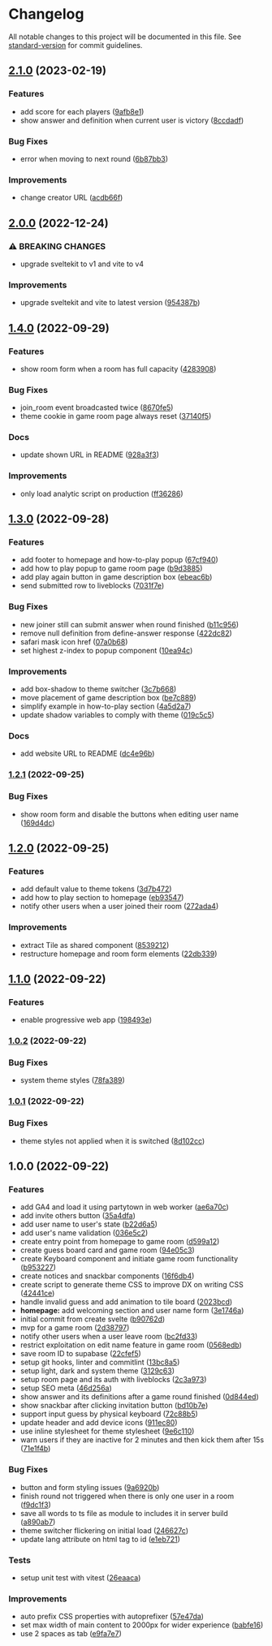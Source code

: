 # Changelog

All notable changes to this project will be documented in this file. See [standard-version](https://github.com/conventional-changelog/standard-version) for commit guidelines.

## [2.1.0](https://github.com/RofiSyahrul/katlaisasi/compare/v2.0.0...v2.1.0) (2023-02-19)


### Features

* add score for each players ([9afb8e1](https://github.com/RofiSyahrul/katlaisasi/commit/9afb8e151bb84098569c9704130ffbf5b9e25ae0))
* show answer and definition when current user is victory ([8ccdadf](https://github.com/RofiSyahrul/katlaisasi/commit/8ccdadf8a1cacd5e3325a829765f819f7b34dfc6))


### Bug Fixes

* error when moving to next round ([6b87bb3](https://github.com/RofiSyahrul/katlaisasi/commit/6b87bb352be4ff914736c9a769038616fddbc9d9))


### Improvements

* change creator URL ([acdb66f](https://github.com/RofiSyahrul/katlaisasi/commit/acdb66fed5c8a3cf1ea7b51b558cabd0f274f6ae))

## [2.0.0](https://github.com/RofiSyahrul/katlaisasi/compare/v1.4.0...v2.0.0) (2022-12-24)


### ⚠ BREAKING CHANGES

* upgrade sveltekit to v1 and vite to v4

### Improvements

* upgrade sveltekit and vite to latest version ([954387b](https://github.com/RofiSyahrul/katlaisasi/commit/954387b96397fcd1c93279c1e1d63f27e54d4bb2))

## [1.4.0](https://github.com/RofiSyahrul/katlaisasi/compare/v1.3.0...v1.4.0) (2022-09-29)


### Features

* show room form when a room has full capacity ([4283908](https://github.com/RofiSyahrul/katlaisasi/commit/42839084d901c9047602276448f2d42b2cf15929))


### Bug Fixes

* join_room event broadcasted twice ([8670fe5](https://github.com/RofiSyahrul/katlaisasi/commit/8670fe54e70c584237497ea4b110a535532531f0))
* theme cookie in game room page always reset ([37140f5](https://github.com/RofiSyahrul/katlaisasi/commit/37140f521770c806f9da7cb25b705247693b591b))


### Docs

* update shown URL in README ([928a3f3](https://github.com/RofiSyahrul/katlaisasi/commit/928a3f38f1a604b2d0b40f2bb7cf4aeb6e1e079f))


### Improvements

* only load analytic script on production ([ff36286](https://github.com/RofiSyahrul/katlaisasi/commit/ff362862fe0a3b798ce65c57baa7b84e1a4f1ed0))

## [1.3.0](https://github.com/RofiSyahrul/katlaisasi/compare/v1.2.1...v1.3.0) (2022-09-28)


### Features

* add footer to homepage and how-to-play popup ([67cf940](https://github.com/RofiSyahrul/katlaisasi/commit/67cf940dd59b84c264e67bcbfc0e010dff187a91))
* add how to play popup to game room page ([b9d3885](https://github.com/RofiSyahrul/katlaisasi/commit/b9d38859b1a4a48ed35e0d999f16a6a1024e086a))
* add play again button in game description box ([ebeac6b](https://github.com/RofiSyahrul/katlaisasi/commit/ebeac6b524167ef2ca00b057b6262cb30e1a1215))
* send submitted row to liveblocks ([7031f7e](https://github.com/RofiSyahrul/katlaisasi/commit/7031f7ecce48248ef026e4cf12bf20242be20fcb))


### Bug Fixes

* new joiner still can submit answer when round finished ([b11c956](https://github.com/RofiSyahrul/katlaisasi/commit/b11c9569d8528b1713f9f51c7db1d2df3ca3d31f))
* remove null definition from define-answer response ([422dc82](https://github.com/RofiSyahrul/katlaisasi/commit/422dc824bcb85d8214a87bc1b425af366dcc5219))
* safari mask icon href ([07a0b68](https://github.com/RofiSyahrul/katlaisasi/commit/07a0b685f4469cc1330ffc72b02a92fc4baefe22))
* set highest z-index to popup component ([10ea94c](https://github.com/RofiSyahrul/katlaisasi/commit/10ea94ca6bd84b4784b6135be81f63d68755dff0))


### Improvements

* add box-shadow to theme switcher ([3c7b668](https://github.com/RofiSyahrul/katlaisasi/commit/3c7b668991daa029650b7e5a9f60145c55297ade))
* move placement of game description box ([be7c889](https://github.com/RofiSyahrul/katlaisasi/commit/be7c8892b2680c9b8a07554fc156929107450d58))
* simplify example in how-to-play section ([4a5d2a7](https://github.com/RofiSyahrul/katlaisasi/commit/4a5d2a7e616a33e0ebe9d7d4658fb7ca56bfcdd1))
* update shadow variables to comply with theme ([019c5c5](https://github.com/RofiSyahrul/katlaisasi/commit/019c5c515cd24beffa4645f7581c0db1154adea5))


### Docs

* add website URL to README ([dc4e96b](https://github.com/RofiSyahrul/katlaisasi/commit/dc4e96b1cea8ce0877328cfb23fe16e18c7c041a))

### [1.2.1](https://github.com/RofiSyahrul/katlaisasi/compare/v1.2.0...v1.2.1) (2022-09-25)


### Bug Fixes

* show room form and disable the buttons when editing user name ([169d4dc](https://github.com/RofiSyahrul/katlaisasi/commit/169d4dc0ce7330b89b7d045a4e5b42b91c21b255))

## [1.2.0](https://github.com/RofiSyahrul/katlaisasi/compare/v1.1.0...v1.2.0) (2022-09-25)


### Features

* add default value to theme tokens ([3d7b472](https://github.com/RofiSyahrul/katlaisasi/commit/3d7b47260b21d7e7d85146c6026e174cca5e7bb1))
* add how to play section to homepage ([eb93547](https://github.com/RofiSyahrul/katlaisasi/commit/eb93547160bca7e1f1d47d6774b4f671ccf5f755))
* notify other users when a user joined their room ([272ada4](https://github.com/RofiSyahrul/katlaisasi/commit/272ada44934353bc167378fcf97232d71db771fc))


### Improvements

* extract Tile as shared component ([8539212](https://github.com/RofiSyahrul/katlaisasi/commit/8539212f48b33ac98c853b4c01a1815a2aba6b0c))
* restructure homepage and room form elements ([22db339](https://github.com/RofiSyahrul/katlaisasi/commit/22db3395331e6f4cbec3575bd085504ac9b13559))

## [1.1.0](https://github.com/RofiSyahrul/katlaisasi/compare/v1.0.2...v1.1.0) (2022-09-22)


### Features

* enable progressive web app ([198493e](https://github.com/RofiSyahrul/katlaisasi/commit/198493e6d69b3635c8973c7c4fe8bd65539ea27b))

### [1.0.2](https://github.com/RofiSyahrul/katlaisasi/compare/v1.0.1...v1.0.2) (2022-09-22)


### Bug Fixes

* system theme styles ([78fa389](https://github.com/RofiSyahrul/katlaisasi/commit/78fa389210f3ce5f21b9557993c127f88084c0ae))

### [1.0.1](https://github.com/RofiSyahrul/katlaisasi/compare/v1.0.0...v1.0.1) (2022-09-22)


### Bug Fixes

* theme styles not applied when it is switched ([8d102cc](https://github.com/RofiSyahrul/katlaisasi/commit/8d102cca76e064ac727b6549c8d2e3f9c5c91a29))

## 1.0.0 (2022-09-22)


### Features

* add GA4 and load it using partytown in web worker ([ae6a70c](https://github.com/RofiSyahrul/katlaisasi/commit/ae6a70c5e7b14f83dd80d9cf2a44fa4aacc8c1f4))
* add invite others button ([35a4dfa](https://github.com/RofiSyahrul/katlaisasi/commit/35a4dfa29ac8052305d81b5853ee887d4b33a7fe))
* add user name to user's state ([b22d6a5](https://github.com/RofiSyahrul/katlaisasi/commit/b22d6a52c356dc8f6d1af26591406392f1b090be))
* add user's name validation ([036e5c2](https://github.com/RofiSyahrul/katlaisasi/commit/036e5c20a30cd0520ef53a1f12217ff522d92dfa))
* create entry point from homepage to game room ([d599a12](https://github.com/RofiSyahrul/katlaisasi/commit/d599a12e51bd50c45ea1d883b5d82d2082364315))
* create guess board card and game room ([94e05c3](https://github.com/RofiSyahrul/katlaisasi/commit/94e05c31ded251c66b3f1314e3b9d0c1a2b23d7b))
* create Keyboard component and initiate game room functionality ([b953227](https://github.com/RofiSyahrul/katlaisasi/commit/b953227edeffd65232502472043418af70283246))
* create notices and snackbar components ([16f6db4](https://github.com/RofiSyahrul/katlaisasi/commit/16f6db4d5d1a3f15f44307656dc56f4dd075e9c4))
* create script to generate theme CSS to improve DX on writing CSS ([42441ce](https://github.com/RofiSyahrul/katlaisasi/commit/42441cef4ee2108f8aa1edd2e5aa73d15211e642))
* handle invalid guess and add animation to tile board ([2023bcd](https://github.com/RofiSyahrul/katlaisasi/commit/2023bcdbe9f2a6e06eb00baa53a8d73cf64db427))
* **homepage:** add welcoming section and user name form ([3e1746a](https://github.com/RofiSyahrul/katlaisasi/commit/3e1746a122e38a56a9fee9af0cbd99d14a1fb72d))
* initial commit from create svelte ([b90762d](https://github.com/RofiSyahrul/katlaisasi/commit/b90762df6249fae77123b8a441ea6ef24bfd968d))
* mvp for a game room ([2d38797](https://github.com/RofiSyahrul/katlaisasi/commit/2d38797d6c7bc6be069e95cdbcc410079ec56040))
* notify other users when a user leave room ([bc2fd33](https://github.com/RofiSyahrul/katlaisasi/commit/bc2fd33bb5b304675595b6fe6c1f099955b3506a))
* restrict exploitation on edit name feature in game room ([0568edb](https://github.com/RofiSyahrul/katlaisasi/commit/0568edbf476e16deccfa0f9ed005974c43ff24bc))
* save room ID to supabase ([22cfef5](https://github.com/RofiSyahrul/katlaisasi/commit/22cfef5f6bf0bda0ed26d3a74383a5c6103eb940))
* setup git hooks, linter and commitlint ([13bc8a5](https://github.com/RofiSyahrul/katlaisasi/commit/13bc8a55261fc11fdae33578f31fe26e9b73c451))
* setup light, dark and system theme ([3129c63](https://github.com/RofiSyahrul/katlaisasi/commit/3129c63c81b8c145d94c55d36f4f68e8e31c5409))
* setup room page and its auth with liveblocks ([2c3a973](https://github.com/RofiSyahrul/katlaisasi/commit/2c3a9734afcb03bbed22a3e9a432f181465e60bd))
* setup SEO meta ([46d256a](https://github.com/RofiSyahrul/katlaisasi/commit/46d256a4b2c7a29c51cb1214d49c0f8b7a170493))
* show answer and its definitions after a game round finished ([0d844ed](https://github.com/RofiSyahrul/katlaisasi/commit/0d844ed014f667e10c890b2be70013369b7a6a89))
* show snackbar after clicking invitation button ([bd10b7e](https://github.com/RofiSyahrul/katlaisasi/commit/bd10b7e82fb64f76ebec6dd294a5175f25af5321))
* support input guess by physical keyboard ([72c88b5](https://github.com/RofiSyahrul/katlaisasi/commit/72c88b57f15f3755d6d2b3ed3acb817f626e984e))
* update header and add device icons ([911ec80](https://github.com/RofiSyahrul/katlaisasi/commit/911ec8069fb5b15c82e60107410ce97f42c25fad))
* use inline stylesheet for theme stylesheet ([9e6c110](https://github.com/RofiSyahrul/katlaisasi/commit/9e6c110d320c21c0b5317e30fe20afb898b0f7e4))
* warn users if they are inactive for 2 minutes and then kick them after 15s ([71e1f4b](https://github.com/RofiSyahrul/katlaisasi/commit/71e1f4bb773a3ea1d6cb9129658c4f343ee16b19))


### Bug Fixes

* button and form styling issues ([9a6920b](https://github.com/RofiSyahrul/katlaisasi/commit/9a6920bef74ec50db10ecf4e798f1588be1f6640))
* finish round not triggered when there is only one user in a room ([f9dc1f3](https://github.com/RofiSyahrul/katlaisasi/commit/f9dc1f33df904bafdc35b81a9c6a91ae7e2fb34e))
* save all words to ts file as module to includes it in server build ([a890ab7](https://github.com/RofiSyahrul/katlaisasi/commit/a890ab71c54caa3ed4d260654175a18a9a971496))
* theme switcher flickering on initial load ([246627c](https://github.com/RofiSyahrul/katlaisasi/commit/246627c0f97bffc85316acbb69fb6e324726c862))
* update lang attribute on html tag to id ([e1eb721](https://github.com/RofiSyahrul/katlaisasi/commit/e1eb72104ca221a08667ae80a7e809cd9675ad30))


### Tests

* setup unit test with vitest ([26eaaca](https://github.com/RofiSyahrul/katlaisasi/commit/26eaaca1b6463c0dc160fcaecdcbba669dcbacf5))


### Improvements

* auto prefix CSS properties with autoprefixer ([57e47da](https://github.com/RofiSyahrul/katlaisasi/commit/57e47da598aa8c7dc8182b536f6cff4b9f6d0188))
* set max width of main content to 2000px for wider experience ([babfe16](https://github.com/RofiSyahrul/katlaisasi/commit/babfe16ded32e9db6b283f959426c3d7ac365574))
* use 2 spaces as tab ([e9fa7e7](https://github.com/RofiSyahrul/katlaisasi/commit/e9fa7e7bf4b531a01672f125dd8f27357003947f))

